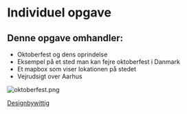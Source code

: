 # Individuel opgave
## Denne opgave omhandler:

* Oktoberfest og dens oprindelse
* Eksempel på et sted man kan fejre oktoberfest i Danmark
* Et mapbox som viser lokationen på stedet
* Vejrudsigt over Aarhus

![oktoberfest.png](oktoberfest.png)

[Designbywittig](http://www.designbywittig.dk/eaaa/individual/)
